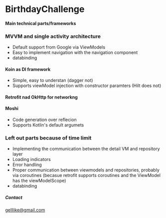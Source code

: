 # BirthdayChallenge


#### Main technical parts/frameworks

### MVVM and single activity architecture
* Default support from Google via ViewModels
* Easy to implement navigation with the navigation component
* databinding

#### Koin as DI framework
* Simple, easy to understan (dagger not)
* Supports viewModel injection with constructor paramters (Hilt does not)

#### Retrofit nad OkHttp for networkng

#### Moshi
* Code generation over reflecion
* Supports Kotlin's default argumets

### Left out parts because of time limit
- Implementing the communication between the detail VM and repository layer
- Loading indicators
- Error handling
- Proper communication between viewmodels and repositories, probably via coroutines (becasue retrofit supports coroutines and the ViewModel has the viewModelScope)
- databinding

##### Contact
gelllike@gmail.com
